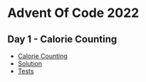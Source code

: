 # Advent Of Code 2022

## Day 1 - Calorie Counting

- [Calorie Counting](https://adventofcode.com/2022/day/1)
- [Solution](./lib/day_01)
- [Tests](./test/day_01)
